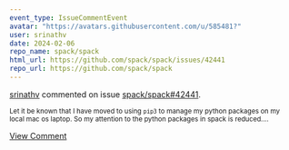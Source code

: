 ```yaml
---
event_type: IssueCommentEvent
avatar: "https://avatars.githubusercontent.com/u/585481?"
user: srinathv
date: 2024-02-06
repo_name: spack/spack
html_url: https://github.com/spack/spack/issues/42441
repo_url: https://github.com/spack/spack
---
```


<a href='https://github.com/srinathv' target='_blank'>srinathv</a> commented on issue <a href='https://github.com/spack/spack/issues/42441' target='_blank'>spack/spack#42441</a>.

<small>Let it be known that I have moved to using `pip3` to manage my python packages on my local mac os laptop.  So my attention to the python packages in spack is reduced....</small>

<a href='https://github.com/spack/spack/issues/42441' target='_blank'>View Comment</a>